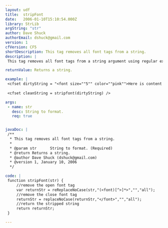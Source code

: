 ```yaml
---
layout: udf
title:  stripFont
date:   2006-01-10T15:10:54.000Z
library: StrLib
argString: "str"
author: Dave Shuck
authorEmail: dshuck@gmail.com
version: 1
cfVersion: CF5
shortDescription: This tag removes all font tags from a string.
description: |
 This tag removes all font tags from a string argument using regular expression comparison to catch open font tag regardless of the attributes.

returnValue: Returns a string.

example: |
 <cfset dirtyString = "<font size=""5"" color=""pink"">Here is content a user entered on your site!!!</font>" />
 
 <cfset cleanString = stripfont(dirtyString) />

args:
 - name: str
   desc: String to format.
   req: true


javaDoc: |
 /**
  * This tag removes all font tags from a string.
  * 
  * @param str      String to format. (Required)
  * @return Returns a string. 
  * @author Dave Shuck (dshuck@gmail.com) 
  * @version 1, January 10, 2006 
  */

code: |
 function stripFont(str) {
     //remove the open font tag
     var returnStr = reReplaceNoCase(str,"(<font)[^>]*>","","all");
     //remove the close font tag
     returnStr = replaceNoCase(returnStr,"</font>","","all");
     //return the stripped string
     return returnStr;
 }

---
```


